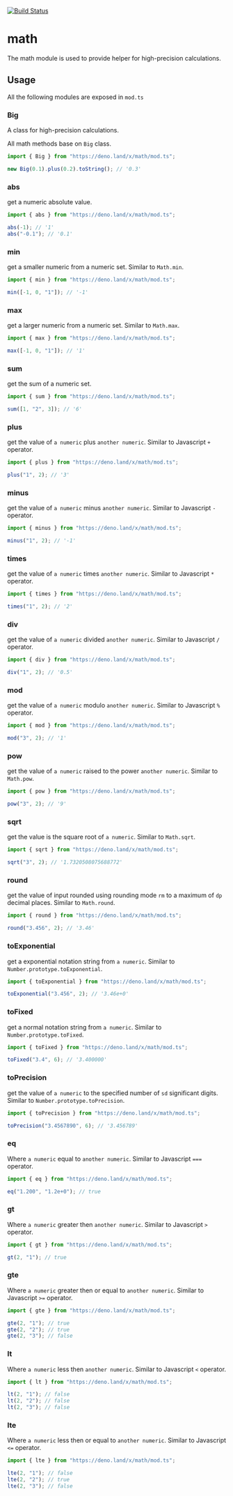 [![Build Status](https://travis-ci.com/axetroy/deno-math.svg?branch=master)](https://travis-ci.com/axetroy/deno-math)

# math

The math module is used to provide helper for high-precision calculations.

## Usage

All the following modules are exposed in `mod.ts`

### Big

A class for high-precision calculations.

All math methods base on `Big` class.

```ts
import { Big } from "https://deno.land/x/math/mod.ts";

new Big(0.1).plus(0.2).toString(); // '0.3'
```

### abs

get a numeric absolute value.

```ts
import { abs } from "https://deno.land/x/math/mod.ts";

abs(-1); // '1'
abs("-0.1"); // '0.1'
```

### min

get a smaller numeric from a numeric set. Similar to `Math.min`.

```ts
import { min } from "https://deno.land/x/math/mod.ts";

min([-1, 0, "1"]); // '-1'
```

### max

get a larger numeric from a numeric set. Similar to `Math.max`.

```ts
import { max } from "https://deno.land/x/math/mod.ts";

max([-1, 0, "1"]); // '1'
```

### sum

get the sum of a numeric set.

```ts
import { sum } from "https://deno.land/x/math/mod.ts";

sum([1, "2", 3]); // '6'
```

### plus

get the value of `a numeric` plus `another numeric`. Similar to Javascript `+` operator.

```ts
import { plus } from "https://deno.land/x/math/mod.ts";

plus("1", 2); // '3'
```

### minus

get the value of `a numeric` minus `another numeric`. Similar to Javascript `-` operator.

```ts
import { minus } from "https://deno.land/x/math/mod.ts";

minus("1", 2); // '-1'
```

### times

get the value of `a numeric` times `another numeric`. Similar to Javascript `*` operator.

```ts
import { times } from "https://deno.land/x/math/mod.ts";

times("1", 2); // '2'
```

### div

get the value of `a numeric` divided `another numeric`. Similar to Javascript `/` operator.

```ts
import { div } from "https://deno.land/x/math/mod.ts";

div("1", 2); // '0.5'
```

### mod

get the value of `a numeric` modulo `another numeric`. Similar to Javascript `%` operator.

```ts
import { mod } from "https://deno.land/x/math/mod.ts";

mod("3", 2); // '1'
```

### pow

get the value of `a numeric` raised to the power `another numeric`. Similar to `Math.pow`.

```ts
import { pow } from "https://deno.land/x/math/mod.ts";

pow("3", 2); // '9'
```

### sqrt

get the value is the square root of `a numeric`. Similar to `Math.sqrt`.

```ts
import { sqrt } from "https://deno.land/x/math/mod.ts";

sqrt("3", 2); // '1.7320508075688772'
```

### round

get the value of input rounded using rounding mode `rm` to a maximum of `dp` decimal places. Similar to `Math.round`.

```ts
import { round } from "https://deno.land/x/math/mod.ts";

round("3.456", 2); // '3.46'
```

### toExponential

get a exponential notation string from `a numeric`. Similar to `Number.prototype.toExponential`.

```ts
import { toExponential } from "https://deno.land/x/math/mod.ts";

toExponential("3.456", 2); // '3.46e+0'
```

### toFixed

get a normal notation string from `a numeric`. Similar to `Number.prototype.toFixed`.

```ts
import { toFixed } from "https://deno.land/x/math/mod.ts";

toFixed("3.4", 6); // '3.400000'
```

### toPrecision

get the value of `a numeric` to the specified number of `sd` significant digits. Similar to `Number.prototype.toPrecision`.

```ts
import { toPrecision } from "https://deno.land/x/math/mod.ts";

toPrecision("3.4567890", 6); // '3.456789'
```

### eq

Where `a numeric` equal to `another numeric`. Similar to Javascript `===` operator.

```ts
import { eq } from "https://deno.land/x/math/mod.ts";

eq("1.200", "1.2e+0"); // true
```

### gt

Where `a numeric` greater then `another numeric`. Similar to Javascript `>` operator.

```ts
import { gt } from "https://deno.land/x/math/mod.ts";

gt(2, "1"); // true
```

### gte

Where `a numeric` greater then or equal to `another numeric`. Similar to Javascript `>=` operator.

```ts
import { gte } from "https://deno.land/x/math/mod.ts";

gte(2, "1"); // true
gte(2, "2"); // true
gte(2, "3"); // false
```

### lt

Where `a numeric` less then `another numeric`. Similar to Javascript `<` operator.

```ts
import { lt } from "https://deno.land/x/math/mod.ts";

lt(2, "1"); // false
lt(2, "2"); // false
lt(2, "3"); // false
```

### lte

Where `a numeric` less then or equal to `another numeric`. Similar to Javascript `<=` operator.

```ts
import { lte } from "https://deno.land/x/math/mod.ts";

lte(2, "1"); // false
lte(2, "2"); // true
lte(2, "3"); // false
```
